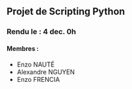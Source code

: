 ## Projet de Scripting Python 

### Rendu le : 4 dec. 0h
#### Membres :
- Enzo NAUTÉ
- Alexandre NGUYEN
- Enzo FRENCIA
